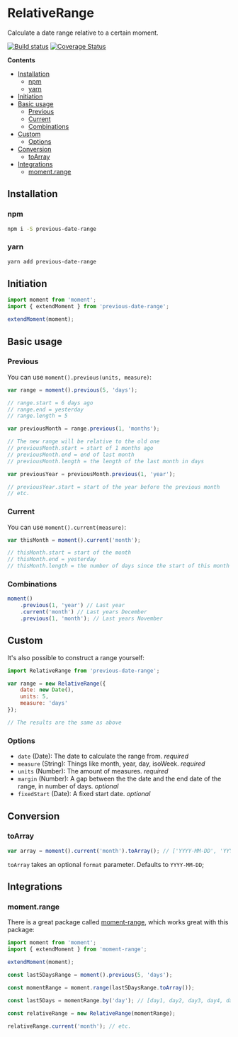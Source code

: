RelativeRange
=============

Calculate a date range relative to a certain moment.

[![Build status](https://api.travis-ci.org/jamiter/previous-date-range.png)](https://travis-ci.org/jamiter/previous-date-range)
[![Coverage Status](https://coveralls.io/repos/github/jamiter/previous-date-range/badge.svg)](https://coveralls.io/github/jamiter/previous-date-range)

<!-- START doctoc generated TOC please keep comment here to allow auto update -->
<!-- DON'T EDIT THIS SECTION, INSTEAD RE-RUN doctoc TO UPDATE -->
**Contents**

- [Installation](#installation)
  - [npm](#npm)
  - [yarn](#yarn)
- [Initiation](#initiation)
- [Basic usage](#basic-usage)
  - [Previous](#previous)
  - [Current](#current)
  - [Combinations](#combinations)
- [Custom](#custom)
  - [Options](#options)
- [Conversion](#conversion)
  - [toArray](#toarray)
- [Integrations](#integrations)
  - [moment.range](#momentrange)

<!-- END doctoc generated TOC please keep comment here to allow auto update -->

## Installation

### npm
```bash
npm i -S previous-date-range
```

### yarn
```bash
yarn add previous-date-range
```

## Initiation
```js
import moment from 'moment';
import { extendMoment } from 'previous-date-range';

extendMoment(moment);
```

## Basic usage

### Previous
You can use `moment().previous(units, measure)`:

```js
var range = moment().previous(5, 'days');

// range.start = 6 days ago
// range.end = yesterday
// range.length = 5

var previousMonth = range.previous(1, 'months');

// The new range will be relative to the old one
// previousMonth.start = start of 1 months ago
// previousMonth.end = end of last month
// previousMonth.length = the length of the last month in days

var previousYear = previousMonth.previous(1, 'year');

// previousYear.start = start of the year before the previous month
// etc.
```

### Current
You can use `moment().current(measure)`:

```js
var thisMonth = moment().current('month');

// thisMonth.start = start of the month
// thisMonth.end = yesterday
// thisMonth.length = the number of days since the start of this month
```

### Combinations

```js
moment()
    .previous(1, 'year') // Last year
    .current('month') // Last years December
    .previous(1, 'month'); // Last years November
```

## Custom
It's also possible to construct a range yourself:

```js
import RelativeRange from 'previous-date-range';

var range = new RelativeRange({
    date: new Date(),
    units: 5,
    measure: 'days'
});

// The results are the same as above
```

### Options

- `date` (Date): The date to calculate the range from. _required_
- `measure` (String): Things like month, year, day, isoWeek. _required_
- `units` (Number): The amount of measures. _required_
- `margin` (Number): A gap between the the date and the end date of the range, in number of days. _optional_
- `fixedStart` (Date): A fixed start date. _optional_

## Conversion

### toArray

```js
var array = moment().current('month').toArray(); // ['YYYY-MM-DD', 'YYYY-MM-DD']
```

`toArray` takes an optional `format` parameter. Defaults to `YYYY-MM-DD`;

## Integrations

### moment.range

There is a great package called [moment-range](https://www.npmjs.com/package/moment-range), which works great with this package:

```js
import moment from 'moment';
import { extendMoment } from 'moment-range';

extendMoment(moment);

const last5DaysRange = moment().previous(5, 'days');

const momentRange = moment.range(last5DaysRange.toArray());

const last5Days = momentRange.by('day'); // [day1, day2, day3, day4, day5]

const relativeRange = new RelativeRange(momentRange);

relativeRange.current('month'); // etc.
```
